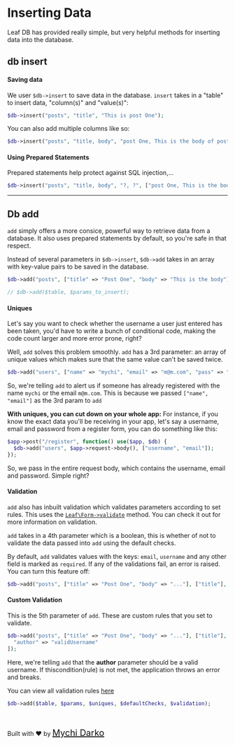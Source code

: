 # Inserting Data

Leaf DB has provided really simple, but very helpful methods for inserting data into the database.

<!-- -->

## db insert

#### Saving data

We user `$db->insert` to save data in the database. `insert` takes in a "table" to insert data, "column(s)" and "value(s)":

```php
$db->insert("posts", "title", "This is post One");
```

You can also add multiple columns like so:

```php
$db->insert("posts", "title, body", "post One, This is the body of post One");
```

#### Using Prepared Statements

Prepared statements help protect against SQL injection,...

```php
$db->insert("posts", "title, body", "?, ?", ["post One, This is the body of post One"]);
```

<hr>

## Db add

`add` simply offers a more consice, powerful way to retrieve data from a database. It also uses prepared statements by default, so you're safe in that respect.

Instead of several parameters in `$db->insert`, `$db->add` takes in an array with key-value pairs to be saved in the database.

```php
$db->add("posts", ["title" => "Post One", "body" => "This is the body"]);

// $db->add($table, $params_to_insert);
```

#### Uniques

Let's say you want to check whether the username a user just entered has been taken, you'd have to write a bunch of conditional code, making the code count larger and more error prone, right?

Well, `add` solves this problem smoothly. `add` has a 3rd parameter: an array of unique values which makes sure that the same value can't be saved twice.

```php
$db->add("users", ["name" => "mychi", "email" => "m@m.com", "pass" => "1234"], ["name", "email"]);
```

So, we're telling `add` to alert us if someone has already registered with the name `mychi` or the email `m@m.com`. This is because we passed `["name", "email"]` as the 3rd param to `add`

**With uniques, you can cut down on your whole app:**
For instance, if you know the exact data you'll be receiving in your app, let's say a username, email and password from a register form, you can do something like this:

```php
$app->post("/register", function() use($app, $db) {
  $db->add("users", $app->request->body(), ["username", "email"]);
});
```

So, we pass in the entire request body, which contains the username, email and password. Simple right?

#### Validation

`add` also has inbuilt validation which validates parameters according to set rules. This uses the [`Leaf\Form->validate`](leaf/v/2.5.0-beta/core/forms) method. You can check it out for more information on validation.

`add` takes in a 4th parameter which is a boolean, this is whether of not to validate the data passed into `add` using the default checks.

By default, `add` validates values with the keys: `email`, `username` and any other field is marked as `required`. If any of the validations fail, an error is raised. You can turn this feature off:

```php
$db->add("posts", ["title" => "Post One", "body" => "..."], ["title"], false);
```

#### Custom Validation

This is the 5th parameter of `add`. These are custom rules that you set to validate.

```php
$db->add("posts", ["title" => "Post One", "body" => "..."], ["title"], false, [
  "author" => "validUsername"
]);
```

Here, we're telling `add` that the **author** parameter should be a valid username. If thiscondition(rule) is not met, the application throws an error and breaks.

You can view all validation rules [here](leaf/v/2.5.0-beta/core/form?id=validation)

```php
$db->add($table, $params, $uniques, $defaultChecks, $validation);
```

<br>

<br>
Built with ❤ by <a href="https://mychi.netlify.app" style="font-size: 20px; color: #111;" target="_blank">Mychi Darko</a>
